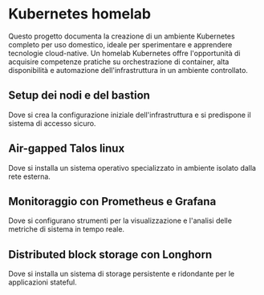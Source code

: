 # Kubernetes homelab

Questo progetto documenta la creazione di un ambiente Kubernetes completo per uso domestico, ideale per sperimentare e apprendere tecnologie cloud-native. Un homelab Kubernetes offre l'opportunità di acquisire competenze pratiche su orchestrazione di container, alta disponibilità e automazione dell'infrastruttura in un ambiente controllato.

## Setup dei nodi e del bastion
Dove si crea la configurazione iniziale dell'infrastruttura e si predispone il sistema di accesso sicuro.

## Air-gapped Talos linux 
Dove si installa un sistema operativo specializzato in ambiente isolato dalla rete esterna.

## Monitoraggio con Prometheus e Grafana
Dove si configurano strumenti per la visualizzazione e l'analisi delle metriche di sistema in tempo reale.

## Distributed block storage con Longhorn
Dove si installa un sistema di storage persistente e ridondante per le applicazioni stateful.